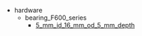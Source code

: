 * hardware
  * bearing_F600_series
    * [5_mm_id_16_mm_od_5_mm_depth](hardware/bearing_F600_series/5_mm_id_16_mm_od_5_mm_depth)
